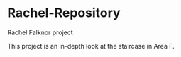 # Rachel-Repository
Rachel Falknor project

This project is an in-depth look at the staircase in Area F.
